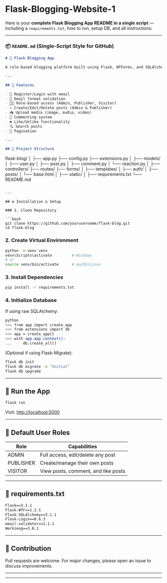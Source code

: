 # Flask-Blogging-Website-1

Here is your **complete Flask Blogging App README in a single script** — including a `requirements.txt`, how to run, setup DB, and all instructions:

---

### 📦 `README.md` (Single-Script Style for GitHub)

```markdown
# 📝 Flask Blogging App

A role-based blogging platform built using Flask, WTForms, and SQLAlchemy. Users can register, login, publish posts, comment, and like posts. Includes Admin, Publisher, and Visitor roles.

---

## 🚀 Features

- 🔐 Register/Login with email
- 📧 Email format validation
- 🧑‍💼 Role-based access (Admin, Publisher, Visitor)
- ✍️ Create/Edit/Delete posts (Admin & Publisher)
- 📥 Upload media (image, audio, video)
- 💬 Commenting system
- ❤️ Like/Unlike functionality
- 🔍 Search posts
- 📄 Pagination

---

## 📁 Project Structure

```

flask-blog/
│
├── app.py
├── config.py
├── extensions.py
│
├── models/
│   ├── user.py
│   ├── post.py
│   ├── comment.py
│   └── reaction.py
│
├── controllers/
├── routes/
├── forms/
│
├── templates/
│   ├── auth/
│   ├── posts/
│   └── base.html
│
├── static/
│
├── requirements.txt
└── README.md

````

---

## ⚙️ Installation & Setup

### 1. Clone Repository

```bash
git clone https://github.com/yourusername/flask-blog.git
cd flask-blog
````

### 2. Create Virtual Environment

```bash
python -m venv venv
venv\Scripts\activate         # Windows
# or
source venv/bin/activate      # macOS/Linux
```

### 3. Install Dependencies

```bash
pip install -r requirements.txt
```

### 4. Initialize Database

If using raw SQLAlchemy:

```bash
python
>>> from app import create_app
>>> from extensions import db
>>> app = create_app()
>>> with app.app_context():
...     db.create_all()
```

(Optional if using Flask-Migrate):

```bash
flask db init
flask db migrate -m "Initial"
flask db upgrade
```

---

## 🏃 Run the App

```bash
flask run
```

Visit: [http://localhost:5000](http://localhost:5000)

---

## 🧪 Default User Roles

| Role      | Capabilities                        |
| --------- | ----------------------------------- |
| ADMIN     | Full access, edit/delete any post   |
| PUBLISHER | Create/manage their own posts       |
| VISITOR   | View posts, comment, and like posts |

---

## 📌 requirements.txt

```txt
Flask==3.1.1
Flask-WTF==1.2.1
Flask-SQLAlchemy==3.1.1
Flask-Login==0.6.3
email-validator==2.1.1
Werkzeug==3.0.1
```

---

## 🙋 Contribution

Pull requests are welcome. For major changes, please open an issue to discuss improvements.

---

---
```
